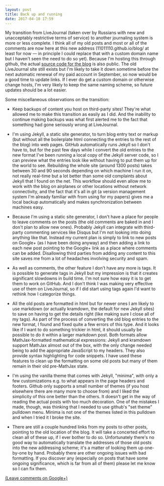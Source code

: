 ```yaml
---
layout: post
title: Back up and running
date: 2017-04-10 17:59
---
```

My transition from LiveJournal (taken over by Russians with new and unacceptably restrictive terms of service) to another journaling system is more or less complete. I think all of my old posts and most or all of the comments are now here at this new address (11011110.github.io/blog/ at least for now — in principle I could replace that with a custom domain name but I haven't seen the need to do so yet). Because I'm hosting this through github, the actual [source code for the blog](https://github.com/11011110/blog) is also public. The old LiveJournal site still exists but I'm likely to take it down sometime before the next automatic renewal of my paid account in September, so now would be a good time to update links. If I ever do get a custom domain or otherwise change hosts, I'm very likely to keep the same naming scheme, so future updates should be a lot easier.

Some miscellaneous observations on the transition:

* Keep backups of content you host on third-party sites! They're what allowed me to make this transition as easily as I did. And the inability to continue making backups was what first alerted me to the fact that something had gone seriously wrong at LiveJournal.

* I'm using Jekyll, a static site generator, to turn blog entry text or markup (but without all the boilerplate html connecting the entries to the rest of the blog) into web pages. GitHub automatically runs Jekyll so I don't have to, but for the past few days while I convert the old entries to the new format I've been running a local copy of the Jekyll server code, so I can preview what the entries look like without having to put them up for the world to see. Rebuilding the whole site (around 1300 posts) takes between 30 and 90 seconds depending on which machine I run it on, not really real-time but a lot better than some old complaints about Jekyll that I found on the net. This workflow should even allow me to work with the blog on airplanes or other locations without network connectivity, and the fact that it's all in git (a version management system I'm already familiar with from using for my papers) gives me a local backup automatically and makes synchronization between machines easy.

* Because I'm using a static site generator, I don't have a place for people to leave comments on the posts (the old comments are baked in and I don't plan to allow new ones). Probably Jekyll can integrate with third-party commenting services like Disqus but I'm not looking into doing anything like that. Instead my current plan is simply to link to new posts on Google+ (as I have been doing anyway) and then adding a link to each new post pointing to the Google+ link as a place where comments can be added. Disallowing third parties from adding any content to this site saves me from a lot of headaches involving security and spam.

* As well as comments, the other feature I don't have any more is tags. It is possible to generate tags in Jekyll but my impression is that it creates significant slowdowns in build time. I'm not sure how easy it is to get them to work on GitHub. And I don't think I was making very effective use of them on LiveJournal, so if I did start using tags again I'd want to rethink how I categorize things.

* All the old posts are formatted in html but for newer ones I am likely to use markdown (or actually kramdown, the default for new Jekyll sites) to save on having to get the details right (like making sure I close all of my tags). As part of the process of converting the old blog entries to the new format, I found and fixed quite a few errors of this type. And it looks like if I want to do something trickier in html, it should usually be possible to do it within a larger markdown post. Both formats allow MathJax-formatted mathematical expressions: Jekyll and kramdown support MathJax almost out of the box, with the only change needed being to add the appropriate JavaScript to my headers. They also provide syntax highlighting for code snippets. I have used these features to clean up the formatting on some old posts but many of them remain in their old pre-MathJax state.

* I'm using the vanilla theme that comes with Jekyll, "minima", with only a few customizations e.g. to what appears in the page headers and footers. Github only supports a small number of themes (if you host elsewhere there are many more to choose from) and I liked the simplicity of this one better than the others. It doesn't get in the way of reading the actual posts with too much decoration. One of the mistakes I made, though, was thinking that I needed to use github's "set theme" pulldown menu. Minima is not one of the themes listed in this pulldown and when I tried it I broke the site.

* There are still a couple hundred links from my posts to other posts, pointing to the old location of the blog. It will take a concerted effort to clean all of these up, if I ever bother to do so. Unfortunately there's no good way to automatically translate the addresses of those old posts into the new addressing scheme; it's a matter of looking them up one-by-one by hand. Probably there are other ongoing issues with bad formatting. If you discover any (especially on posts that have some ongoing significance, which is far from all of them) please let me know so I can fix them.

[(Leave comments on Google+)](https://web.archive.org/web/20190218081112/https://plus.google.com/100003628603413742554/posts/KSuMcfE7AxQ)